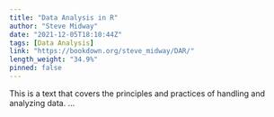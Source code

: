 ```yaml
---
title: "Data Analysis in R"
author: "Steve Midway"
date: "2021-12-05T18:10:44Z"
tags: [Data Analysis]
link: "https://bookdown.org/steve_midway/DAR/"
length_weight: "34.9%"
pinned: false
---
```


This is a text that covers the principles and practices of handling and analyzing data. ...
